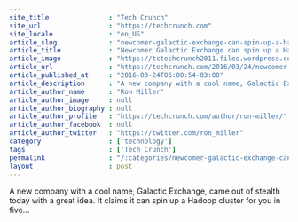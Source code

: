 ```yaml
---
site_title               : "Tech Crunch"
site_url                 : "https://techcrunch.com"
site_locale              : "en_US"
article_slug             : "newcomer-galactic-exchange-can-spin-up-a-hadoop-cluster-in-five-minutes"
article_title            : "Newcomer Galactic Exchange can spin up a Hadoop cluster in five minutes"
article_image            : "https://tctechcrunch2011.files.wordpress.com/2016/03/shutterstock_230176666.jpg?w=764&h=400&crop=1"
article_url              : "https://techcrunch.com/2016/03/24/newcomer-galactic-exchange-can-spin-up-a-hadoop-cluster-in-five-minutes/"
article_published_at     : "2016-03-24T06:00:54-03:00"
article_description      : "A new company with a cool name, Galactic Exchange, came out of stealth today with a great idea. It claims it can spin up a Hadoop cluster for you in five..."
article_author_name      : "Ron Miller"
article_author_image     : null
article_author_biography : null
article_author_profile   : "https://techcrunch.com/author/ron-miller/"
article_author_facebook  : null
article_author_twitter   : "https://twitter.com/ron_miller"
category                 : ['technology']
tags                     : ['Tech Crunch']
permalink                : "/:categories/newcomer-galactic-exchange-can-spin-up-a-hadoop-cluster-in-five-minutes/"
layout                   : post
---
```


A new company with a cool name, Galactic Exchange, came out of stealth today with a great idea. It claims it can spin up a Hadoop cluster for you in five...
